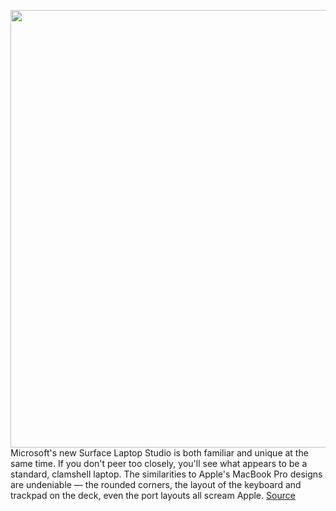 <img src='https://cdn.vox-cdn.com/thumbor/vypy9uKy_tdnFfLdTgo3NinBga8=/0x0:3000x2000/1200x675/filters:focal(1247x1221:1727x1701)/cdn.vox-cdn.com/uploads/chorus_image/image/69969171/microsoft_surface_laptop_studio_4795_25.0.jpg' width='700px' /><br/>
Microsoft's new Surface Laptop Studio is both familiar and unique at the same time. If you don't peer too closely, you'll see what appears to be a standard, clamshell laptop. The similarities to Apple's MacBook Pro designs are undeniable — the rounded corners, the layout of the keyboard and trackpad on the deck, even the port layouts all scream Apple.
<a href='https://www.theverge.com/22716121/microsoft-surface-laptop-studio-review'> Source <a/>